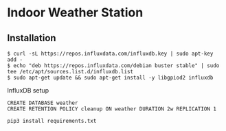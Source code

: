 # Indoor Weather Station

## Installation

```shell
$ curl -sL https://repos.influxdata.com/influxdb.key | sudo apt-key add -
$ echo "deb https://repos.influxdata.com/debian buster stable" | sudo tee /etc/apt/sources.list.d/influxdb.list
$ sudo apt-get update && sudo apt-get install -y libgpiod2 influxdb
```

InfluxDB setup
```
CREATE DATABASE weather
CREATE RETENTION POLICY cleanup ON weather DURATION 2w REPLICATION 1
```

`pip3 install requirements.txt`